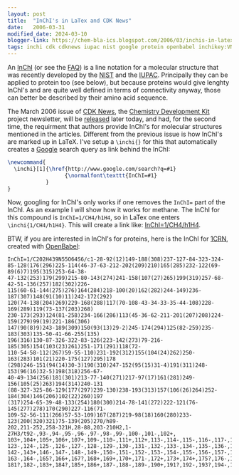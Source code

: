 ```yaml
---
layout: post
title:  "InChI's in LaTex and CDK News"
date:   2006-03-31
modified_date: 2024-03-10
blogger-link: https://chem-bla-ics.blogspot.com/2006/03/inchis-in-latex-and-cdk-news.html
tags: inchi cdk cdknews iupac nist google protein openbabel inchikey:VNWKTOKETHGBQD-UHFFFAOYSA-N
---
```


An [InChI](http://www.iupac.org/inchi/) (or see the [FAQ](http://www.iupac.org/inchi/)) is a line notation
for a molecular structure that was recently developed by the [NIST](http://www.nist.gov/) and the
[IUPAC](http://www.iupac.org/). Principally they can be applied to protein too (see below), but because
proteins would give lenghty InChI's and are quite well defined in terms of connectivity anyway, those can
better be described by their amino acid sequence.

The March 2006 issue of [CDK News](http://almost.cubic.uni-koeln.de/cdk/cdk_top/cdk_news/), the
[Chemistry Development Kit](http://cdk.sf.net/) project newsletter, will be
[released](http://sourceforge.net/project/showfiles.php?group_id=20024&package_id=124796) later today,
and had, for the second time, the requirment that authors provide InChI's for molecular structures mentioned in the articles.
Different from the previous issue is how InChI's are marked up in LaTeX. I've setup a `\inchi{}`
for this that automatically creates a [Google](http://www.google.com/) search query as link behind the InChI:

```latex
\newcommand{
  \inchi}[1]{\href{http://www.google.com/search?q=#1}
                  {\normalfont\texttt{InChI=#1}
            }
}
```

Now, googling for InChI's only works if one removes the `InChI=` part of the InChI. As an example I will show how it works
for methane. The InChI for this compound is `InChI=1/CH4/h1H4`, so in LaTex one enters `\inchi{1/CH4/h1H4}`.
This will create a link like: [InChI=1/CH4/h1H4](http://www.google.com/search?q=1/CH4/h1H4).

BTW, if you are interested in InChI's for proteins, here is the InChI for [1CRN](http://www.pdb.org/pdb/explore.do?structureId=1CRN),
created with [OpenBabel](http://openbabel.sourceforge.net/):

```
InChI=1/C202H439N55O64S6/c1-28-92(12)149-188(308)237-127-84-323-324-
85-128(176(296)225-114(46-37-63-212-202(209)210)165(285)232-122(69-89(6)7)195(315)253-64-38-
47-132(253)179(299)215-80-143(274)241-158(107(27)265)199(319)257-68-42-51-136(257)182(302)226-
115(60-61-144(275)276)164(284)218-100(20)162(282)244-149)236-187(307)148(91(10)11)242-172(292)
120(74-138(204)269)229-168(288)117(70-108-43-34-33-35-44-108)228-169(289)119(73-137(203)268)
230-173(293)124(81-258)234-166(286)113(45-36-62-211-201(207)208)224-159(279)99(19)221-186(306)
147(90(8)9)243-189(309)150(93(13)29-2)245-174(294)125(82-259)235-183(303)135-50-41-66-255(135)
196(316)130-87-326-322-83-126(223-142(273)79-216-185(305)154(103(23)261)251-171(291)118(72-
110-54-58-112(267)59-55-110)231-192(312)155(104(24)262)250-163(283)101(21)220-175(127)295)178
(298)246-151(94(14)30-3)190(310)247-152(95(15)31-4)191(311)248-153(96(16)32-5)198(318)256-67-
40-49-134(256)181(301)213-77-140(271)217-97(17)161(281)249-156(105(25)263)194(314)240-131
(88-327-325-86-129(177(297)239-130)238-193(313)157(106(26)264)252-184(304)146(206)102(22)260)197
(317)254-65-39-48-133(254)180(300)214-78-141(272)222-121(76-145(277)278)170(290)227-116(71-
109-52-56-111(266)57-53-109)167(287)219-98(18)160(280)233-123(200(320)321)75-139(205)270/h89-
202,211-252,258-321H,28-88,203-210H2,1-27H3/t92-,93-,94-,95-,96-,97-,98-,99-,100-,101-,102+,
103+,104+,105+,106+,107+,109-,110-,111+,112+,113-,114-,115-,116-,117-,118-,119-,120-,121-,122-,
123-,124-,125-,126-,127-,128-,129-,130-,131-,132-,133-,134-,135-,136-,137?,138-,139-,140-,141+,
142-,143+,146-,147-,148-,149-,150-,151-,152-,153-,154-,155-,156-,157-,158-,159+,160?,161-,162?,
163-,164-,165?,166+,167?,168+,169+,170+,171-,172+,173+,174+,175?,176-,177?,178+,179+,180-,
181?,182-,183+,184?,185+,186+,187-,188-,189-,190+,191?,192-,193?,194-,195-,196-,197-,198-,199-/m0/s1
```
